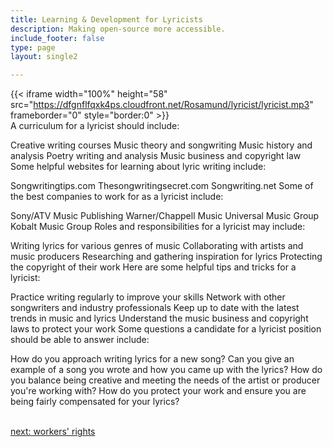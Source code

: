 ```yaml
---
title: Learning & Development for Lyricists
description: Making open-source more accessible.
include_footer: false
type: page
layout: single2

---
```


{{< iframe width="100%" height="58" src="https://dfgnflfqxk4ps.cloudfront.net/Rosamund/lyricist/lyricist.mp3" frameborder="0" style="border:0" >}}<br>
A curriculum for a lyricist should include:

Creative writing courses
Music theory and songwriting
Music history and analysis
Poetry writing and analysis
Music business and copyright law
Some helpful websites for learning about lyric writing include:

Songwritingtips.com
Thesongwritingsecret.com
Songwriting.net
Some of the best companies to work for as a lyricist include:

Sony/ATV Music Publishing
Warner/Chappell Music
Universal Music Group
Kobalt Music Group
Roles and responsibilities for a lyricist may include:

Writing lyrics for various genres of music
Collaborating with artists and music producers
Researching and gathering inspiration for lyrics
Protecting the copyright of their work
Here are some helpful tips and tricks for a lyricist:

Practice writing regularly to improve your skills
Network with other songwriters and industry professionals
Keep up to date with the latest trends in music and lyrics
Understand the music business and copyright laws to protect your work
Some questions a candidate for a lyricist position should be able to answer include:

How do you approach writing lyrics for a new song?
Can you give an example of a song you wrote and how you came up with the lyrics?
How do you balance being creative and meeting the needs of the artist or producer you're working with?
How do you protect your work and ensure you are being fairly compensated for your lyrics?

<br>
<a href="https://workdojos.com/lyricist/rights">next: workers' rights</a>
</p>